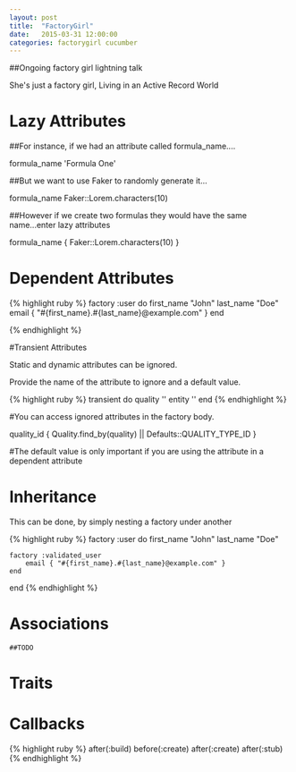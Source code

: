 ```yaml
---
layout: post
title:  "FactoryGirl"
date:   2015-03-31 12:00:00
categories: factorygirl cucumber
---
```


##Ongoing factory girl lightning talk

She's just a factory girl,
Living in an Active Record World

# Lazy Attributes
	
##For instance, if we had an attribute called formula_name....
	
formula_name 'Formula One'

##But we want to use Faker to randomly generate it...

formula_name Faker::Lorem.characters(10) 

##However if we create two formulas they would have the same name...enter lazy attributes

formula_name { Faker::Lorem.characters(10) }
	
# Dependent Attributes

{% highlight ruby %}
factory :user do
	first_name "John"
	last_name  "Doe"
	email { "#{first_name}.#{last_name}@example.com" }
end

{% endhighlight %}

#Transient Attributes
	
Static and dynamic attributes can be ignored.

Provide the name of the attribute to ignore and a default value.

{% highlight ruby %}
transient do
  quality ''
  entity ''
end
{% endhighlight %}

#You can access ignored attributes in the factory body. 

quality_id { Quality.find_by(quality) || Defaults::QUALITY_TYPE_ID }

#The default value is only important if you are using the attribute in a dependent attribute
	
# Inheritance 

This can be done, by simply nesting a factory under another

{% highlight ruby %}
factory :user do
	first_name "John"
	last_name  "Doe"

	factory :validated_user
		email { "#{first_name}.#{last_name}@example.com" }
	end
end
{% endhighlight %}

# Associations
	
	##TODO

# Traits

# Callbacks

{% highlight ruby %}
after(:build) 
before(:create) 
after(:create) 
after(:stub) 
{% endhighlight %}